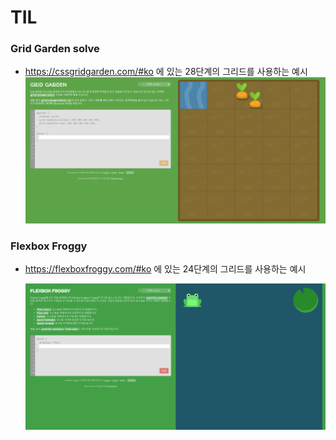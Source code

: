 # TIL

### Grid Garden solve

* https://cssgridgarden.com/#ko 에 있는 28단계의 그리드를 사용하는 예시
![image-20210608092040295](./assets/image-20210608092040295.png)



### Flexbox Froggy

* https://flexboxfroggy.com/#ko 에 있는 24단계의 그리드를 사용하는 예시

  ![image-20210608091953547](./assets/image-20210608091953547.png)

